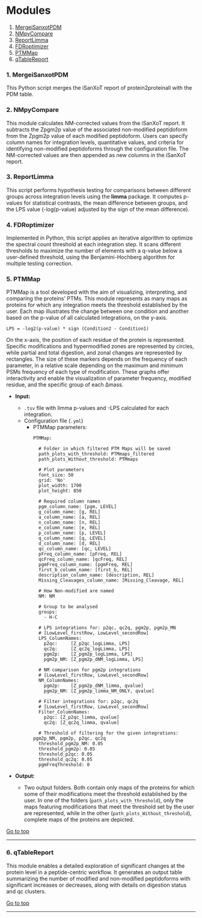 # Modules

1. [MergeiSanxotPDM](#1-mergeisanxotpdm)
2. [NMpyCompare](#2-nmpycompare)
3. [ReportLimma](#3-reportlimma)
4. [FDRoptimizer](#4-fdroptimizer)
5. [PTMMap](#5-ptmmap)
6. [qTableReport](#6-qtablereport)

### 1. MergeiSanxotPDM
This Python script merges the iSanXoT report of protein2proteinall with the PDM table.

### 2. NMpyCompare

This module calculates NM-corrected values from the iSanXoT report. It subtracts the Zpgm2p value of the associated non-modified peptidoform from the Zpgm2p value of each modified peptidoform. Users can specify column names for integration levels, quantitative values, and criteria for identifying non-modified peptidoforms through the configuration file. The NM-corrected values are then appended as new columns in the iSanXoT report.

### 3. ReportLimma

This script performs hypothesis testing for comparisons between different groups across integration levels using the **limma** package. It computes p-values for statistical contrasts, the mean difference between groups, and the LPS value (-log(p-value) adjusted by the sign of the mean difference).

### 4. FDRoptimizer

Implemented in Python, this script applies an iterative algorithm to optimize the spectral count threshold at each integration step. It scans different thresholds to maximize the number of elements with a q-value below a user-defined threshold, using the Benjamini-Hochberg algorithm for multiple testing correction.

### 5. PTMMap

PTMMap is a tool developed with the aim of visualizing, interpreting, and comparing the proteins' PTMs. This module represents as many maps as proteins for which any integration meets the threshold established by the user. Each map illustrates the change between one condition and another based on the p-value of all calculated integrations, on the y-axis.

```
LPS = -log2(p-value) * sign (Condition2 - Condition1)
```

On the x-axis, the position of each residue of the protein is represented. Specific modifications and hypermodified zones are represented by circles, while partial and total digestion, and zonal changes are represented by rectangles. The size of these markers depends on the frequency of each parameter, in a relative scale depending on the maximum and minimum PSMs frequency of each type of modification. These graphs offer interactivity and enable the visualization of parameter frequency, modified residue, and the specific group of each Δmass.

- **Input:**
  - `.tsv` file with limma p-values and -LPS calculated for each integration.
  - Configuration file (`.yml`)
    - PTMMap parameters:
      ```
      PTMMap:

        # Folder in which filtered PTM Maps will be saved
        path_plots_with_threshold: PTMmaps_filtered
        path_plots_Without_threshold: PTMmaps

        # Plot parameters
        font_size: 50
        grid: 'No'
        plot_width: 1700
        plot_height: 850

        # Required column names
        pgm_column_name: [pgm, LEVEL]
        g_column_name: [g, REL]
        a_column_name: [a, REL]
        n_column_name: [n, REL]
        e_column_name: [e, REL]
        p_column_name: [p, LEVEL]
        q_column_name: [q, LEVEL]
        d_column_name: [d, REL]
        qc_column_name: [qc, LEVEL]
        pFreq_column_name: [pFreq, REL]
        qcFreq_column_name: [qcFreq, REL]
        pgmFreq_column_name: [pgmFreq, REL]
        first_b_column_name: [first_b, REL]
        description_column_name: [description, REL]
        Missing_Cleavages_column_name: [Missing_Cleavage, REL]

        # How Non-modified are named
        NM: NM

        # Group to be analysed
        groups:
          - H-C

        # LPS integrations for: p2qc, qc2q, pgm2p, pgm2p_MN
        # [LowLevel_firstRow, LowLevel_secondRow]
        LPS_ColumnNames:
          p2qc:     [Z_p2qc_logLimma, LPS]
          qc2q:     [Z_qc2q_logLimma, LPS]
          pgm2p:    [Z_pgm2p_logLimma, LPS]
          pgm2p_NM: [Z_pgm2p_dNM_logLimma, LPS]

        # NM comparison for pgm2p integrations
        # [LowLevel_firstRow, LowLevel_secondRow]
        NM_ColumnNames:
          pgm2p:    [Z_pgm2p_dNM_limma, qvalue]
          pgm2p_NM: [Z_pgm2p_limma_NM_ONLY, qvalue]

        # Filter integrations for: p2qc, qc2q
        # [LowLevel_firstRow, LowLevel_secondRow]
        Filter_ColumnNames:
          p2qc: [Z_p2qc_limma, qvalue]
          qc2q: [Z_qc2q_limma, qvalue]

        # Threshold of filtering for the given integrations: pgm2p_NM, pgm2p, p2qc, qc2q
        threshold_pgm2p_NM: 0.05
        threshold_pgm2p: 0.05
        threshold_p2qc: 0.05
        threshold_qc2q: 0.05
        pgmFreqThreshold: 0
      ```

- **Output:**
  - Two output folders. Both contain only maps of the proteins for which some of their modifications meet the threshold established by the user. In one of the folders (`path_plots_with_threshold`), only the maps featuring modifications that meet the threshold set by the user are represented, while in the other (`path_plots_Without_threshold`), complete maps of the proteins are depicted.


[Go to top](#modules)
___


### 6. qTableReport

This module enables a detailed exploration of significant changes at the protein level in a peptide-centric workflow. It generates an output table summarizing the number of modified and non-modified peptidoforms with significant increases or decreases, along with details on digestion status and qc clusters.


[Go to top](#modules)
___

